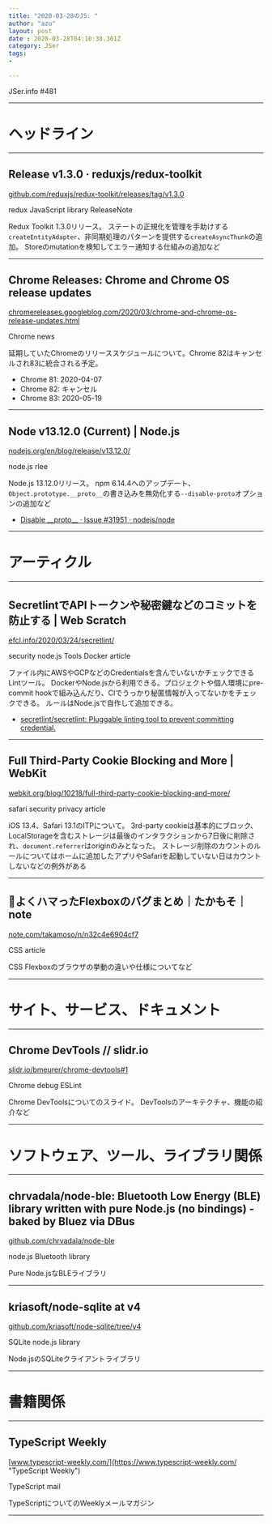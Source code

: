 ```yaml
---
title: "2020-03-28のJS: "
author: "azu"
layout: post
date : 2020-03-28T04:10:38.301Z
category: JSer
tags:
-

---
```


JSer.info #481

----

<h1 class="site-genre">ヘッドライン</h1>

----

## Release v1.3.0 · reduxjs/redux-toolkit
[github.com/reduxjs/redux-toolkit/releases/tag/v1.3.0](https://github.com/reduxjs/redux-toolkit/releases/tag/v1.3.0 "Release v1.3.0 · reduxjs/redux-toolkit")
<p class="jser-tags jser-tag-icon"><span class="jser-tag">redux</span> <span class="jser-tag">JavaScript</span> <span class="jser-tag">library</span> <span class="jser-tag">ReleaseNote</span></p>

Redux Toolkit 1.3.0リリース。
ステートの正規化を管理を手助けする`createEntityAdapter`、非同期処理のパターンを提供する`createAsyncThunk`の追加。
Storeのmutationを検知してエラー通知する仕組みの追加など


----

## Chrome Releases: Chrome and Chrome OS release updates
[chromereleases.googleblog.com/2020/03/chrome-and-chrome-os-release-updates.html](https://chromereleases.googleblog.com/2020/03/chrome-and-chrome-os-release-updates.html "Chrome Releases: Chrome and Chrome OS release updates")
<p class="jser-tags jser-tag-icon"><span class="jser-tag">Chrome</span> <span class="jser-tag">news</span></p>

延期していたChromeのリリーススケジュールについて。Chrome 82はキャンセルされ83に統合される予定。

- Chrome 81: 2020-04-07
- Chrome 82: キャンセル
- Chrome 83: 2020-05-19


----

## Node v13.12.0 (Current) | Node.js
[nodejs.org/en/blog/release/v13.12.0/](https://nodejs.org/en/blog/release/v13.12.0/ "Node v13.12.0 (Current) | Node.js")
<p class="jser-tags jser-tag-icon"><span class="jser-tag">node.js</span> <span class="jser-tag">rlee</span></p>

Node.js 13.12.0リリース。
npm 6.14.4へのアップデート、`Object.prototype.__proto__`の書き込みを無効化する`--disable-proto`オプションの追加など

- [Disable \_\_proto\_\_ · Issue #31951 · nodejs/node](https://github.com/nodejs/node/issues/31951 "Disable \_\_proto\_\_ · Issue #31951 · nodejs/node")

----
<h1 class="site-genre">アーティクル</h1>

----

## SecretlintでAPIトークンや秘密鍵などのコミットを防止する | Web Scratch
[efcl.info/2020/03/24/secretlint/](https://efcl.info/2020/03/24/secretlint/ "SecretlintでAPIトークンや秘密鍵などのコミットを防止する | Web Scratch")
<p class="jser-tags jser-tag-icon"><span class="jser-tag">security</span> <span class="jser-tag">node.js</span> <span class="jser-tag">Tools</span> <span class="jser-tag">Docker</span> <span class="jser-tag">article</span></p>

ファイル内にAWSやGCPなどのCredentialsを含んでいないかチェックできるLintツール。
DockerやNode.jsから利用できる。プロジェクトや個人環境にpre-commit hookで組み込んだり、CIでうっかり秘匿情報が入ってないかをチェックできる。
ルールはNode.jsで自作して追加できる。

- [secretlint/secretlint: Pluggable linting tool to prevent committing credential.](https://github.com/secretlint/secretlint "secretlint/secretlint: Pluggable linting tool to prevent committing credential.")

----

## Full Third-Party Cookie Blocking and More | WebKit
[webkit.org/blog/10218/full-third-party-cookie-blocking-and-more/](https://webkit.org/blog/10218/full-third-party-cookie-blocking-and-more/ "Full Third-Party Cookie Blocking and More | WebKit")
<p class="jser-tags jser-tag-icon"><span class="jser-tag">safari</span> <span class="jser-tag">security</span> <span class="jser-tag">privacy</span> <span class="jser-tag">article</span></p>

iOS 13.4、Safari 13.1のITPについて。
3rd-party cookieは基本的にブロック、LocalStorageを含むストレージは最後のインタラクションから7日後に削除され、`document.referrer`はoriginのみとなった。
ストレージ削除のカウントのルールについてはホームに追加したアプリやSafariを起動していない日はカウントしないなどの例外がある


----

## 🐛よくハマったFlexboxのバグまとめ｜たかもそ｜note
[note.com/takamoso/n/n32c4e6904cf7](https://note.com/takamoso/n/n32c4e6904cf7 "🐛よくハマったFlexboxのバグまとめ｜たかもそ｜note")
<p class="jser-tags jser-tag-icon"><span class="jser-tag">CSS</span> <span class="jser-tag">article</span></p>

CSS Flexboxのブラウザの挙動の違いや仕様についてなど


----
<h1 class="site-genre">サイト、サービス、ドキュメント</h1>

----

## Chrome DevTools // slidr.io
[slidr.io/bmeurer/chrome-devtools#1](https://slidr.io/bmeurer/chrome-devtools#1 "Chrome DevTools // slidr.io")
<p class="jser-tags jser-tag-icon"><span class="jser-tag">Chrome</span> <span class="jser-tag">debug</span> <span class="jser-tag">ESLint</span></p>

Chrome DevToolsについてのスライド。
DevToolsのアーキテクチャ、機能の紹介など


----
<h1 class="site-genre">ソフトウェア、ツール、ライブラリ関係</h1>

----

## chrvadala/node-ble: Bluetooth Low Energy (BLE) library written with pure Node.js (no bindings) - baked by Bluez via DBus
[github.com/chrvadala/node-ble](https://github.com/chrvadala/node-ble "chrvadala/node-ble: Bluetooth Low Energy (BLE) library written with pure Node.js (no bindings) - baked by Bluez via DBus")
<p class="jser-tags jser-tag-icon"><span class="jser-tag">node.js</span> <span class="jser-tag">Bluetooth</span> <span class="jser-tag">library</span></p>

Pure Node.jsなBLEライブラリ


----

## kriasoft/node-sqlite at v4
[github.com/kriasoft/node-sqlite/tree/v4](https://github.com/kriasoft/node-sqlite/tree/v4 "kriasoft/node-sqlite at v4")
<p class="jser-tags jser-tag-icon"><span class="jser-tag">SQLite</span> <span class="jser-tag">node.js</span> <span class="jser-tag">library</span></p>

Node.jsのSQLiteクライアントライブラリ


----
<h1 class="site-genre">書籍関係</h1>

----

## TypeScript Weekly
[www.typescript-weekly.com/](https://www.typescript-weekly.com/ "TypeScript Weekly")
<p class="jser-tags jser-tag-icon"><span class="jser-tag">TypeScript</span> <span class="jser-tag">mail</span></p>

TypeScriptについてのWeeklyメールマガジン


----
